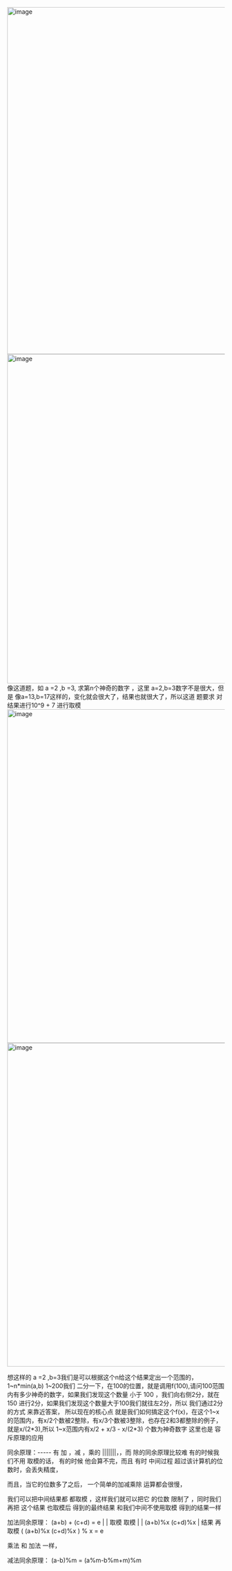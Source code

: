 <img width="804" alt="image" src="https://github.com/zhenhaoshuai/SuanFaJinSai/assets/88430983/25d6da57-00fa-4bd8-a6c6-08c8d4d290e1">

<img width="763" alt="image" src="https://github.com/zhenhaoshuai/SuanFaJinSai/assets/88430983/595888f5-66b8-4d64-8e99-5d4ce995cd56">
像这道题，如 a =2 ,b =3, 求第n个神奇的数字 ，这里 a=2,b=3数字不是很大，但是 像a=13,b=17这样的，变化就会很大了，结果也就很大了，所以这道 题要求 对结果进行10^9 + 7 进行取模

<img width="773" alt="image" src="https://github.com/zhenhaoshuai/SuanFaJinSai/assets/88430983/3f30ad46-8454-42dc-b364-5978b46fc98f">

<img width="750" alt="image" src="https://github.com/zhenhaoshuai/SuanFaJinSai/assets/88430983/08ec23af-e5c9-4ee1-950d-ced2b74515bc">

想这样的 a =2 ,b=3我们是可以根据这个n给这个结果定出一个范围的，1~n*min(a,b)
1~200我们 二分一下，在100的位置，就是调用f(100),请问100范围内有多少神奇的数字，如果我们发现这个数量 小于 100 ，我们向右侧2分，就在150 进行2分，如果我们发现这个数量大于100我们就往左2分，所以
我们通过2分的方式 来靠近答案，
所以现在的核心点 就是我们如何搞定这个f(x)，在这个1~x的范围内，有x/2个数被2整除，有x/3个数被3整除，也存在2和3都整除的例子，就是x/(2*3),所以 1~x范围内有x/2 + x/3 - x/(2*3) 个数为神奇数字
这里也是 容斥原理的应用


同余原理：-----
有 加 ，减 ，乘的 |||||||，，而 除的同余原理比较难
有的时候我们不用 取模的话， 有的时候 他会算不完，而且 有时 中间过程 超过该计算机的位数时，会丢失精度，

而且，当它的位数多了之后， 一个简单的加减乘除 运算都会很慢，

我们可以把中间结果都 都取模 ，这样我们就可以把它 的位数 限制了 ，同时我们再把 这个结果 也取模后 得到的最终结果 和我们中间不使用取模 得到的结果一样

加法同余原理：
(a+b) + (c+d) = e
  |       |
 取模     取模
  |        |
(a+b)%x   (c+d)%x
      | 结果 再 取模 
    ( (a+b)%x   (c+d)%x ) % x   = e

乘法 和 加法 一样，

减法同余原理：
(a-b)%m = (a%m-b%m+m)%m



